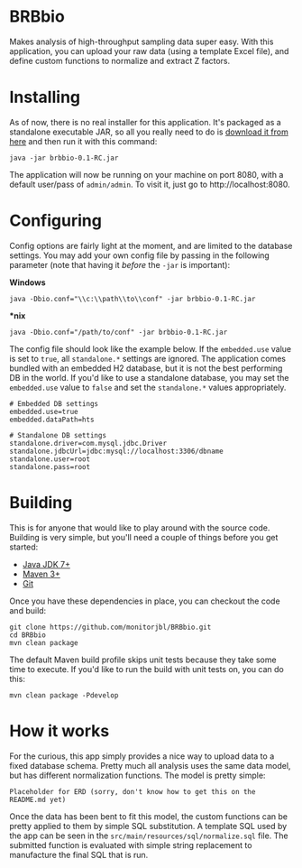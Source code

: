 # BRBbio

Makes analysis of high-throughput sampling data super easy. With this application, you can upload your raw data (using a template Excel file), and define custom functions to normalize and extract Z factors.

# Installing

As of now, there is no real installer for this application. It's packaged as a standalone executable JAR, so all you really need to do is [download it from here]() and then run it with this command:

```
java -jar brbbio-0.1-RC.jar
```

The application will now be running on your machine on port 8080, with a default user/pass of `admin/admin`. To visit it, just go to http://localhost:8080.

# Configuring

Config options are fairly light at the moment, and are limited to the database settings. You may add your own config file by passing in the following parameter (note that having it *before* the `-jar` is important):

**Windows**

```
java -Dbio.conf="\\c:\\path\\to\\conf" -jar brbbio-0.1-RC.jar
```

**\*nix**

```
java -Dbio.conf="/path/to/conf" -jar brbbio-0.1-RC.jar
```

The config file should look like the example below. If the `embedded.use` value is set to `true`, all `standalone.*` settings are ignored. The application comes bundled with an embedded H2 database, but it is not the best performing DB in the world. If you'd like to use a standalone database, you may set the `embedded.use` value to `false` and set the `standalone.*` values appropriately.

```
# Embedded DB settings
embedded.use=true
embedded.dataPath=hts

# Standalone DB settings
standalone.driver=com.mysql.jdbc.Driver
standalone.jdbcUrl=jdbc:mysql://localhost:3306/dbname
standalone.user=root
standalone.pass=root
```

# Building

This is for anyone that would like to play around with the source code. Building is very simple, but you'll need a couple of things before you get started:

* [Java JDK 7+](http://www.oracle.com/technetwork/java/javase/downloads/jdk7-downloads-1880260.html)
* [Maven 3+](http://maven.apache.org/download.cgi)
* [Git](http://git-scm.com/book/en/Getting-Started-Installing-Git)

Once you have these dependencies in place, you can checkout the code and build:

```
git clone https://github.com/monitorjbl/BRBbio.git
cd BRBbio
mvn clean package
```

The default Maven build profile skips unit tests because they take some time to execute. If you'd like to run the build with unit tests on, you can do this:

```
mvn clean package -Pdevelop
```

# How it works

For the curious, this app simply provides a nice way to upload data to a fixed database schema. Pretty much all analysis uses the same data model, but has different normalization functions. The model is pretty simple:

```
Placeholder for ERD (sorry, don't know how to get this on the README.md yet)
```

Once the data has been bent to fit this model, the custom functions can be pretty applied to them by simple SQL substitution. A template SQL used by the app can be seen in the `src/main/resources/sql/normalize.sql` file. The submitted function is evaluated with simple string replacement to manufacture the final SQL that is run.